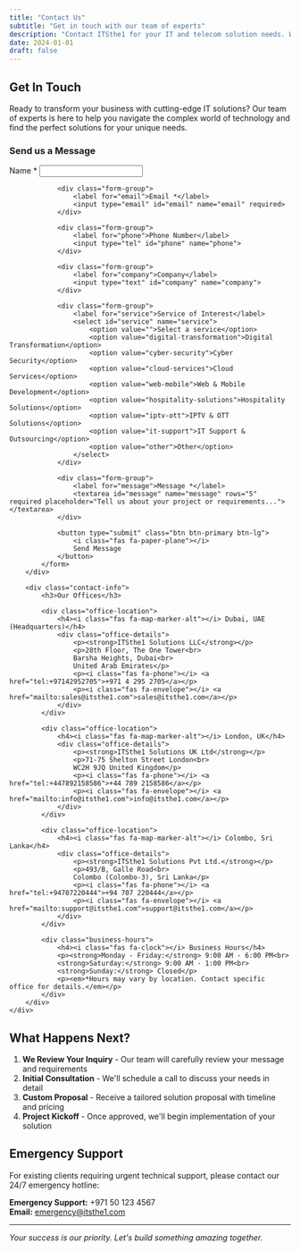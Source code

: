 ```yaml
---
title: "Contact Us"
subtitle: "Get in touch with our team of experts"
description: "Contact ITSthe1 for your IT and telecom solution needs. We have offices in Dubai, London, and Colombo to serve you better."
date: 2024-01-01
draft: false
---
```


## Get In Touch

Ready to transform your business with cutting-edge IT solutions? Our team of experts is here to help you navigate the complex world of technology and find the perfect solutions for your unique needs.

<div class="contact-form-section">
    <div class="contact-grid">
        <div class="contact-form">
            <h3>Send us a Message</h3>
            <form id="contact-form" action="#" method="POST">
                <div class="form-group">
                    <label for="name">Name *</label>
                    <input type="text" id="name" name="name" required>
                </div>
                
                <div class="form-group">
                    <label for="email">Email *</label>
                    <input type="email" id="email" name="email" required>
                </div>
                
                <div class="form-group">
                    <label for="phone">Phone Number</label>
                    <input type="tel" id="phone" name="phone">
                </div>
                
                <div class="form-group">
                    <label for="company">Company</label>
                    <input type="text" id="company" name="company">
                </div>
                
                <div class="form-group">
                    <label for="service">Service of Interest</label>
                    <select id="service" name="service">
                        <option value="">Select a service</option>
                        <option value="digital-transformation">Digital Transformation</option>
                        <option value="cyber-security">Cyber Security</option>
                        <option value="cloud-services">Cloud Services</option>
                        <option value="web-mobile">Web & Mobile Development</option>
                        <option value="hospitality-solutions">Hospitality Solutions</option>
                        <option value="iptv-ott">IPTV & OTT Solutions</option>
                        <option value="it-support">IT Support & Outsourcing</option>
                        <option value="other">Other</option>
                    </select>
                </div>
                
                <div class="form-group">
                    <label for="message">Message *</label>
                    <textarea id="message" name="message" rows="5" required placeholder="Tell us about your project or requirements..."></textarea>
                </div>
                
                <button type="submit" class="btn btn-primary btn-lg">
                    <i class="fas fa-paper-plane"></i>
                    Send Message
                </button>
            </form>
        </div>
        
        <div class="contact-info">
            <h3>Our Offices</h3>
            
            <div class="office-location">
                <h4><i class="fas fa-map-marker-alt"></i> Dubai, UAE (Headquarters)</h4>
                <div class="office-details">
                    <p><strong>ITSthe1 Solutions LLC</strong></p>
                    <p>28th Floor, The One Tower<br>
                    Barsha Heights, Dubai<br>
                    United Arab Emirates</p>
                    <p><i class="fas fa-phone"></i> <a href="tel:+97142952705">+971 4 295 2705</a></p>
                    <p><i class="fas fa-envelope"></i> <a href="mailto:sales@itsthe1.com">sales@itsthe1.com</a></p>
                </div>
            </div>
            
            <div class="office-location">
                <h4><i class="fas fa-map-marker-alt"></i> London, UK</h4>
                <div class="office-details">
                    <p><strong>ITSthe1 Solutions UK Ltd</strong></p>
                    <p>71-75 Shelton Street London<br>
                    WC2H 9JQ United Kingdom</p>
                    <p><i class="fas fa-phone"></i> <a href="tel:+447892158586">+44 789 2158586</a></p>
                    <p><i class="fas fa-envelope"></i> <a href="mailto:info@itsthe1.com">info@itsthe1.com</a></p>
                </div>
            </div>
            
            <div class="office-location">
                <h4><i class="fas fa-map-marker-alt"></i> Colombo, Sri Lanka</h4>
                <div class="office-details">
                    <p><strong>ITSthe1 Solutions Pvt Ltd.</strong></p>
                    <p>493/B, Galle Road<br>
                    Colombo (Colombo-3), Sri Lanka</p>
                    <p><i class="fas fa-phone"></i> <a href="tel:+94707220444">+94 707 220444</a></p>
                    <p><i class="fas fa-envelope"></i> <a href="mailto:support@itsthe1.com">support@itsthe1.com</a></p>
                </div>
            </div>
            
            <div class="business-hours">
                <h4><i class="fas fa-clock"></i> Business Hours</h4>
                <p><strong>Monday - Friday:</strong> 9:00 AM - 6:00 PM<br>
                <strong>Saturday:</strong> 9:00 AM - 1:00 PM<br>
                <strong>Sunday:</strong> Closed</p>
                <p><em>*Hours may vary by location. Contact specific office for details.</em></p>
            </div>
        </div>
    </div>
</div>

## What Happens Next?

1. **We Review Your Inquiry** - Our team will carefully review your message and requirements
2. **Initial Consultation** - We'll schedule a call to discuss your needs in detail  
3. **Custom Proposal** - Receive a tailored solution proposal with timeline and pricing
4. **Project Kickoff** - Once approved, we'll begin implementation of your solution

## Emergency Support

For existing clients requiring urgent technical support, please contact our 24/7 emergency hotline:

**Emergency Support:** +971 50 123 4567  
**Email:** emergency@itsthe1.com

---

*Your success is our priority. Let's build something amazing together.*
